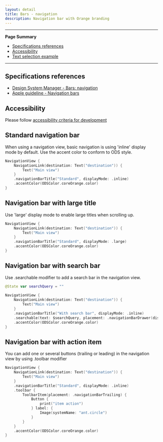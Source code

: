 ```yaml
---
layout: detail
title: Bars - navigation
description: Navigation bar with Orange branding
---
```


---

**Page Summary**

* [Specifications references](#specifications-references)
* [Accessibility](#accessibility)
* [Text selection example](#text-selection-example)

---

## Specifications references

- [Design System Manager - Bars: navigation](https://system.design.orange.com/0c1af118d/p/34094d-bars-navigation/b/419eb1)
- [Apple guideline - Navigation bars](https://developer.apple.com/design/human-interface-guidelines/components/navigation-and-search/navigation-bars/)

## Accessibility

Please follow [accessibility criteria for development](https://a11y-guidelines.orange.com/en/mobile/ios/)

## Standard navigation bar

When using a navigation view, basic navigation is using 'inline' display mode by default. Use the accent color to conform to ODS style.

```swift
NavigationView {
    NavigationLink(destination: Text("destination")) {
        Text("Main view")
    }
    .navigationBarTitle("Standard", displayMode: .inline)
    .accentColor(ODSColor.coreOrange.color)
}

```

## Navigation bar with large title

Use 'large' display mode to enable large titles when scrolling up.

```swift
NavigationView {
    NavigationLink(destination: Text("destination")) {
        Text("Main view")
    }
    .navigationBarTitle("Standard", displayMode: .large)
    .accentColor(ODSColor.coreOrange.color)
}

```

## Navigation bar with search bar

Use .searchable modifier to add a search bar in the navigation view.

```swift
@State var searchQuery = ""
    
NavigationView {
    NavigationLink(destination: Text("destination")) {
        Text("Main view")
    }
    .navigationBarTitle("With search bar", displayMode: .inline)
    .searchable(text: $searchQuery, placement: .navigationBarDrawer(displayMode: .always))
    .accentColor(ODSColor.coreOrange.color)
}

```

## Navigation bar with action item

You can add one or several buttons (trailing or leading) in the navigation view by using .toolbar modifier

```swift
NavigationView {
    NavigationLink(destination: Text("destination")) {
        Text("Main view")
    }
    .navigationBarTitle("Standard", displayMode: .inline)
    .toolbar {
        ToolbarItem(placement: .navigationBarTrailing) {
            Button {
                print("item action")
            } label: {
                Image(systemName: "ant.circle")
            }
        }
    }
    .accentColor(ODSColor.coreOrange.color)
}

```
